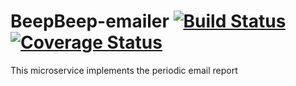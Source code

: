 # BeepBeep-emailer [![Build Status](https://travis-ci.org/MFranceschi6/BeepBeep-emailer.svg?branch=master)](https://travis-ci.org/MFranceschi6/BeepBeep-emailer) [![Coverage Status](https://coveralls.io/repos/github/MFranceschi6/BeepBeep-emailer/badge.svg?branch=master)](https://coveralls.io/github/MFranceschi6/BeepBeep-emailer?branch=master)

This microservice implements the periodic email report
